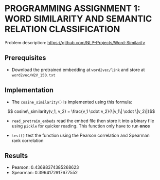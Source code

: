# PROGRAMMING ASSIGNMENT 1:  WORD SIMILARITY AND SEMANTIC RELATION CLASSIFICATION

Problem description: https://github.com/NLP-Projects/Word-Similarity 

## Prerequisites
- Download the pretrained embedding at `word2vec/link` and store at `word2vec/W2V_150.txt`

## Implementation
- The `cosine_similarity()` is implemented using this formula:
```math
    cosine\_similarity(v_1, v_2) = \frac{v_1 
    \cdot v_2}{\|v_1\| \cdot \|v_2\|}
```


- `read_pretrain_embeds` read the embed file then store it into a binary file using `pickle` for quicker reading. This function only have to run **once**

- `test()` test the function using the Pearson correlation and Spearman rank correlation

## Results 
- Pearson: 0.43698374385268623
- Spearman: 0.3964172917677552